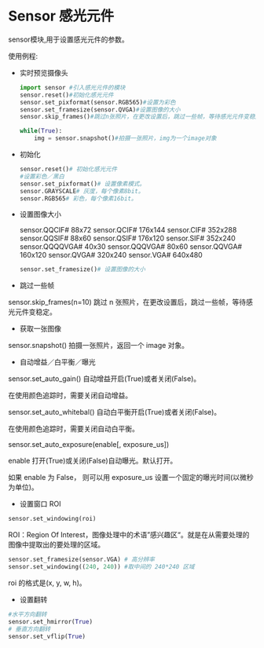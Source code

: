 # Sensor 感光元件

sensor模块,用于设置感光元件的参数。

使用例程:

- 实时预览摄像头

    ```python
    import sensor #引入感光元件的模块
    sensor.reset()#初始化感光元件
    sensor.set_pixformat(sensor.RGB565)#设置为彩色
    sensor.set_framesize(sensor.QVGA)#设置图像的大小
    sensor.skip_frames()#跳过n张照片，在更改设置后，跳过一些帧，等待感光元件变稳定。

    while(True):
        img = sensor.snapshot()#拍摄一张照片，img为一个image对象
    ```

- 初始化

    ```python
    sensor.reset()# 初始化感光元件
    #设置彩色／黑白
    sensor.set_pixformat()# 设置像素模式。
    sensor.GRAYSCALE# 灰度，每个像素8bit。
    sensor.RGB565# 彩色，每个像素16bit。
    ```

- 设置图像大小


    sensor.QQCIF# 88x72
    sensor.QCIF# 176x144
    sensor.CIF# 352x288
    sensor.QQSIF# 88x60
    sensor.QSIF# 176x120
    sensor.SIF# 352x240
    sensor.QQQQVGA# 40x30
    sensor.QQQVGA# 80x60
    sensor.QQVGA# 160x120
    sensor.QVGA# 320x240
    sensor.VGA# 640x480

    ```python
    sensor.set_framesize()# 设置图像的大小
    ```

- 跳过一些帧

sensor.skip_frames(n=10) 跳过 n 张照片，在更改设置后，跳过一些帧，等待感光元件变稳定。

- 获取一张图像

sensor.snapshot() 拍摄一张照片，返回一个 image 对象。

- 自动增益／白平衡／曝光

sensor.set_auto_gain() 自动增益开启(True)或者关闭(False)。

在使用颜色追踪时，需要关闭自动增益。

sensor.set_auto_whitebal() 自动白平衡开启(True)或者关闭(False)。

在使用颜色追踪时，需要关闭自动白平衡。

sensor.set_auto_exposure(enable[\, exposure_us])

enable 打开(True)或关闭(False)自动曝光。默认打开。

如果 enable 为 False， 则可以用 exposure_us 设置一个固定的曝光时间(以微秒为单位)。

- 设置窗口 ROI

```python
sensor.set_windowing(roi)
```

ROI：Region Of Interest，图像处理中的术语”感兴趣区“。就是在从需要处理的图像中提取出的要处理的区域。

```python
sensor.set_framesize(sensor.VGA) # 高分辨率
sensor.set_windowing((240, 240)) #取中间的 240*240 区域
```

roi 的格式是(x, y, w, h)。


- 设置翻转

```python
#水平方向翻转
sensor.set_hmirror(True)
# 垂直方向翻转
sensor.set_vflip(True)
```
